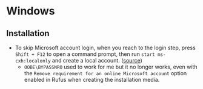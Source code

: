 # Windows

## Installation

- To skip Microsoft account login, when you reach to the login step, press `Shift + F12` to open a command prompt, then run `start ms-cxh:localonly` and create a local account. ([source](https://www.reddit.com/r/sysadmin/comments/1jp5vln/an_alternative_to_bypass_microsoft_account/))
  - `OOBE\BYPASSNRO` used to work for me but it no longer works, even with the `Remove requirement for an online Microsoft account` option enabled in Rufus when creating the installation media.

